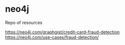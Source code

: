 # neo4j
Repo of resources

https://neo4j.com/graphgist/credit-card-fraud-detection
https://neo4j.com/use-cases/fraud-detection/
